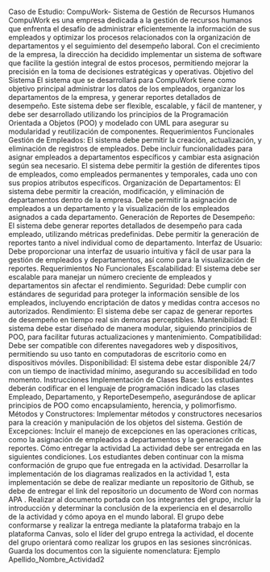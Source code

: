   Caso de Estudio: CompuWork- Sistema de Gestión de Recursos Humanos
CompuWork es una empresa dedicada a la gestión de recursos humanos que enfrenta el desafío de administrar eficientemente la información de sus empleados y optimizar los procesos relacionados con la organización de departamentos y el seguimiento del desempeño laboral. Con el crecimiento de la empresa, la dirección ha decidido implementar un sistema de software que facilite la gestión integral de estos procesos, permitiendo mejorar la precisión en la toma de decisiones estratégicas y operativas.
Objetivo del Sistema El sistema que se desarrollará para CompuWork tiene como objetivo principal administrar los datos de los empleados, organizar los departamentos de la empresa, y generar reportes detallados de desempeño. Este sistema debe ser flexible, escalable, y fácil de mantener, y debe ser desarrollado utilizando los principios de la Programación Orientada a Objetos (POO) y modelado con UML para asegurar su modularidad y reutilización de componentes.
Requerimientos Funcionales Gestión de Empleados:
El sistema debe permitir la creación, actualización, y eliminación de registros de empleados.
Debe incluir funcionalidades para asignar empleados a departamentos específicos y cambiar esta asignación según sea necesario.
El sistema debe permitir la gestión de diferentes tipos de empleados, como empleados permanentes y temporales, cada uno con sus propios atributos específicos.
Organización de Departamentos:
El sistema debe permitir la creación, modificación, y eliminación de departamentos dentro de la empresa.
Debe permitir la asignación de empleados a un departamento y la visualización de los empleados asignados a cada departamento.
Generación de Reportes de Desempeño:
El sistema debe generar reportes detallados de desempeño para cada empleado, utilizando métricas predefinidas.
Debe permitir la generación de reportes tanto a nivel individual como de departamento.
Interfaz de Usuario:
Debe proporcionar una interfaz de usuario intuitiva y fácil de usar para la gestión de empleados y departamentos, así como para la visualización de reportes.
Requerimientos No Funcionales Escalabilidad:
El sistema debe ser escalable para manejar un número creciente de empleados y departamentos sin afectar el rendimiento.
Seguridad:
Debe cumplir con estándares de seguridad para proteger la información sensible de los empleados, incluyendo encriptación de datos y medidas contra accesos no autorizados.
Rendimiento:
El sistema debe ser capaz de generar reportes de desempeño en tiempo real sin demoras perceptibles.
Mantenibilidad:
El sistema debe estar diseñado de manera modular, siguiendo principios de POO, para facilitar futuras actualizaciones y mantenimiento.
Compatibilidad:
Debe ser compatible con diferentes navegadores web y dispositivos, permitiendo su uso tanto en computadoras de escritorio como en dispositivos móviles.
Disponibilidad:
El sistema debe estar disponible 24/7 con un tiempo de inactividad mínimo, asegurando su accesibilidad en todo momento.
Instrucciones Implementación de Clases Base: Los estudiantes deberán codificar en el lenguaje de programación indicado las clases Empleado, Departamento, y ReporteDesempeño, asegurándose de aplicar principios de POO como encapsulamiento, herencia, y polimorfismo.
Métodos y Constructores: Implementar métodos y constructores necesarios para la creación y manipulación de los objetos del sistema.
Gestión de Excepciones: Incluir el manejo de excepciones en las operaciones críticas, como la asignación de empleados a departamentos y la generación de reportes.
Cómo entregar la actividad La actividad debe ser entregada en las siguientes condiciones.
Los estudiantes deben continuar con la misma conformación de grupo que fue entregada en la actividad.
Desarrollar la implementación de los diagramas realizados en la actividad 1, esta implementación se debe de realizar mediante un repositorio de Github, se debe de entregar el link del repositorio un documento de Word con normas APA .
Realizar al documento portada con los integrantes del grupo, incluir la introducción y determinar la conclusión de la experiencia en el desarrollo de la actividad y cómo apoya en el mundo laboral.
El grupo debe conformarse y realizar la entrega mediante la plataforma trabajo en la plataforma Canvas, solo el líder del grupo entrega la actividad, el docente del grupo orientará como realizar los grupos en las sesiones sincrónicas.
Guarda los documentos con la siguiente nomenclatura:
Ejemplo Apellido_Nombre_Actividad2
